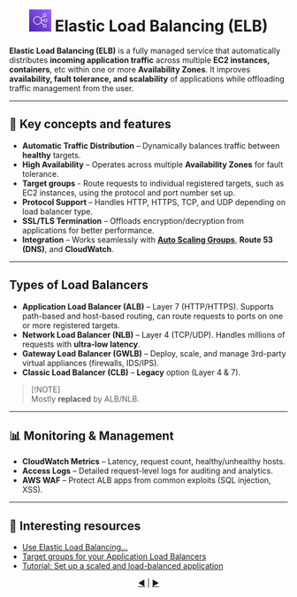 <h1 align="center">
  <img src="../assets/load-balancer.png" alt="AWS ELB" width="40px""/>  
  Elastic Load Balancing (ELB)
</h1>

**Elastic Load Balancing (ELB)** is a fully managed service that automatically distributes **incoming application traffic** across multiple **EC2 instances, containers**, etc within one or more **Availability Zones**. 
It improves **availability, fault tolerance, and scalability** of applications while offloading traffic management from the user. 

---

## 🔑 Key concepts and features

- **Automatic Traffic Distribution** – Dynamically balances traffic between **healthy** targets. 
- **High Availability** – Operates across multiple **Availability Zones** for fault tolerance.
- **Target groups** - Route requests to individual registered targets, such as EC2 instances, using the protocol and port number set up. 
- **Protocol Support** – Handles HTTP, HTTPS, TCP, and UDP depending on load balancer type. 
- **SSL/TLS Termination** – Offloads encryption/decryption from applications for better performance. 
- **Integration** – Works seamlessly with [**Auto Scaling Groups**](./09-asg.md), **Route 53 (DNS)**, and **CloudWatch**. 

---

## Types of Load Balancers

- **Application Load Balancer (ALB)** – Layer 7 (HTTP/HTTPS). Supports path-based and host-based routing, can route requests to ports on one or more registered targets. 
- **Network Load Balancer (NLB)** – Layer 4 (TCP/UDP). Handles millions of requests with **ultra-low latency**. 
- **Gateway Load Balancer (GWLB)** – Deploy, scale, and manage 3rd-party virtual appliances (firewalls, IDS/IPS). 
- **Classic Load Balancer (CLB)** – **Legacy** option (Layer 4 & 7). 
> [!NOTE]\
> Mostly **replaced** by ALB/NLB. 
---

## 📊 Monitoring & Management

- **CloudWatch Metrics** – Latency, request count, healthy/unhealthy hosts. 
- **Access Logs** – Detailed request-level logs for auditing and analytics. 
- **AWS WAF** – Protect ALB apps from common exploits (SQL injection, XSS). 

---

## 🔗 Interesting resources
- [Use Elastic Load Balancing...](https://docs.aws.amazon.com/autoscaling/ec2/userguide/autoscaling-load-balancer.html)
- [Target groups for your Application Load Balancers](https://docs.aws.amazon.com/elasticloadbalancing/latest/application/load-balancer-target-groups.html)
- [Tutorial: Set up a scaled and load-balanced application](https://docs.aws.amazon.com/autoscaling/ec2/userguide/tutorial-ec2-auto-scaling-load-balancer.html)

<div align="center">
  <a href="./07-aws-ec2.md">◀️</a> |
  <a href="./09-asg.md">▶️</a>
</div>






